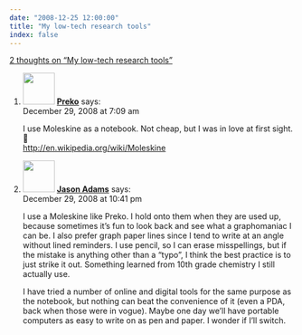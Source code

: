 ```yaml
---
date: "2008-12-25 12:00:00"
title: "My low-tech research tools"
index: false
---
```


[2 thoughts on &ldquo;My low-tech research tools&rdquo;](/lemire/blog/2008/12-25-my-low-tech-research-tools)

<ol class="comment-list">
<li id="comment-50446" class="comment even thread-even depth-1">
<div class="comment-author vcard">
<img alt src="https://secure.gravatar.com/avatar/e84a89ae299286875a316f9d3fc04077?s=56&#038;d=mm&#038;r=g" srcset="https://secure.gravatar.com/avatar/e84a89ae299286875a316f9d3fc04077?s=112&#038;d=mm&#038;r=g 2x" class="avatar avatar-56 photo" height="56" width="56" decoding="async" /> <b class="fn"><a href="http://www.prekopcsak.hu" class="url" rel="ugc external nofollow">Preko</a></b> <span class="says">says:</span> </div>
<div class="comment-metadata"><time datetime="2008-12-29T07:09:06+00:00">December 29, 2008 at 7:09 am</time></a> </div>
<div class="comment-content">
<p>I use Moleskine as a notebook. Not cheap, but I was in love at first sight. 🙂<br/>
<a href="https://en.wikipedia.org/wiki/Moleskine" rel="nofollow ugc">http://en.wikipedia.org/wiki/Moleskine</a></p>
</div>
</li>
<li id="comment-50456" class="comment odd alt thread-odd thread-alt depth-1">
<div class="comment-author vcard">
<img alt src="https://secure.gravatar.com/avatar/ebec6abd2b9f1eb4de865aed01242171?s=56&#038;d=mm&#038;r=g" srcset="https://secure.gravatar.com/avatar/ebec6abd2b9f1eb4de865aed01242171?s=112&#038;d=mm&#038;r=g 2x" class="avatar avatar-56 photo" height="56" width="56" decoding="async" /> <b class="fn"><a href="http://mendicantbug.com" class="url" rel="ugc external nofollow">Jason Adams</a></b> <span class="says">says:</span> </div>
<div class="comment-metadata"><time datetime="2008-12-29T22:41:47+00:00">December 29, 2008 at 10:41 pm</time></a> </div>
<div class="comment-content">
<p>I use a Moleskine like Preko. I hold onto them when they are used up, because sometimes it&rsquo;s fun to look back and see what a graphomaniac I can be. I also prefer graph paper lines since I tend to write at an angle without lined reminders. I use pencil, so I can erase misspellings, but if the mistake is anything other than a &ldquo;typo&rdquo;, I think the best practice is to just strike it out. Something learned from 10th grade chemistry I still actually use.</p>
<p>I have tried a number of online and digital tools for the same purpose as the notebook, but nothing can beat the convenience of it (even a PDA, back when those were in vogue). Maybe one day we&rsquo;ll have portable computers as easy to write on as pen and paper. I wonder if I&rsquo;ll switch.</p>
</div>
</li>
</ol>
